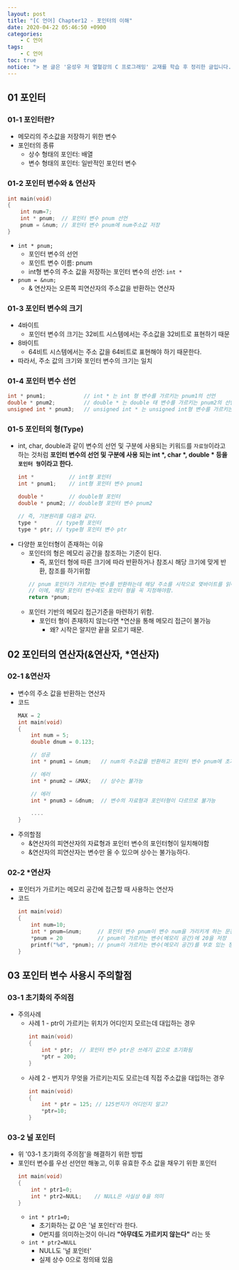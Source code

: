 ```yaml
---
layout: post
title: "[C 언어] Chapter12 - 포인터의 이해"
date: 2020-04-22 05:46:50 +0900
categories: 
    - C 언어
tags:
    - C 언어
toc: true
notice: "> 본 글은 '윤성우 저 열혈강의 C 프로그래밍' 교재를 학습 후 정리한 글입니다."
---
```


<!-- more -->



## 01 포인터

### 01-1 포인터란?
- 메모리의 주소값을 저장하기 위한 변수
- 포인터의 종류
    - 상수 형태의 포인터: 배열
    - 변수 형태의 포인터: 일반적인 포인터 변수

### 01-2 포인터 변수와 & 연산자
```c
int main(void)
{
    int num=7;
    int * pnum;  // 포인터 변수 pnum 선언
    pnum = &num; // 포인터 변수 pnum에 num주소값 저장
}
```
- `int * pnum;`
    - 포인터 변수의 선언
    - 포인트 변수 이름: pnum
    - int형 변수의 주소 값을 저장하는 포인터 변수의 선언: `int *`  
- `pnum = &num;`
    - & 연산자는 오른쪽 피연산자의 주소값을 반환하는 연산자

### 01-3 포인터 변수의 크기
- 4바이트
    - 포인터 변수의 크기는 32비트 시스템에서는 주소값을 32비트로 표현하기 때문
- 8바이트
    - 64비트 시스템에서는 주소 값을 64비트로 표현해야 하기 때문한다.
- 따라서, 주소 값의 크기와 포인터 변수의 크기는 일치

### 01-4 포인터 변수 선언
```c
int * pnum1;            // int * 는 int 형 변수를 가르키는 pnum1의 선언
double * pnum2;         // double * 는 double 태 변수를 가르키는 pnum2의 선언
unsigned int * pnum3;   // unsigned int * 는 unsigned int형 변수를 가르키는 pnum3의 선언
```

### 01-5 포인터의 형(Type)
- int, char, double과 같이 변수의 선언 및 구분에 사용되는 키워드를 `자료형`이라고 하는 것처럼 **포인터 변수의 선언 및 구분에 사용 되는 int \*, char \*, double \* 등을 `포인터 형`이라고 한다.**
    ```c
    int *           // int형 포인터
    int * pnum1;    // int형 포인터 변수 pnum1

    double *        // double형 포인터
    double * pnum2; // double형 포인터 변수 pnum2

    // 즉, 기본원리를 다음과 같다.
    type *      // type형 포인터
    type * ptr; // type형 포인터 변수 ptr
    ```
- 다양한 포인터형이 존재하는 이유
    - 포인터의 형은 메모리 공간을 참조하는 기준이 된다.
        - 즉, 포인터 형에 따른 크기에 따라 반환하거나 참조시 해당 크기에 맞게 반환, 참조를 하기위함
        ```c
        // pnum 포인터가 가르키는 변수를 반환하는데 해당 주소를 시작으로 몇바이트를 읽어 들여야 하는지 모름
        // 이에, 해당 포인터 변수에도 포인터 형을 꼭 지정해야함.
        return *pnum; 
        ```
    - 포인터 기반의 메모리 접근기준을 마련하기 위함.
        - 포인터 형이 존재하지 않는다면 *연산을 통해 메모리 접근이 불가능
            - 왜? 시작은 알지만 끝을 모르기 때문.

## 02 포인터의 연산자(&연산자, *연산자)

### 02-1 &연산자
- 변수의 주소 값을 반환하는 연산자
- 코드
    ```c
    MAX = 2
    int main(void)
    {
        int num = 5;
        double dnum = 0.123;

        // 성공
        int * pnum1 = &num;   // num의 주소값을 반환하고 포인터 변수 pnum에 초기화

        // 에러
        int * pnum2 = &MAX;   // 상수는 불가능

        // 에러
        int * pnum3 = &dnum;  // 변수의 자료형과 포인터형이 다르므로 불가능

        ....
    }
    ```
- 주의할점
    - &연산자의 피연산자의 자료형과 포인터 변수의 포인터형이 일치해야함
    - &연산자의 피연산자는 변수만 올 수 있으며 상수는 불가능하다.

### 02-2 *연산자
- 포인터가 가르키는 메모리 공간에 접근할 때 사용하는 연산자
- 코드
    ```c
    int main(void)
    {
        int num=10;
        int * pnum=&num;     // 포인터 변수 pnum이 변수 num을 가리키게 하는 문장
        *pnum = 20           // pnum이 가르키는 변수(메모리 공간)에 20을 저장
        printf("%d", *pnum); // pnum이 가르키는 변수(메모리 공간)를 부호 있는 정수 출력
    }
    ```

## 03 포인터 변수 사용시 주의할점

### 03-1 초기화의 주의점
- 주의사례
    - 사례 1 - ptr이 가르키는 위치가 어디인지 모르는데 대입하는 경우
        ```c
        int main(void)
        {
            int * ptr;  // 포인터 변수 ptr은 쓰레기 값으로 초기화됨
            *ptr = 200;
        }
        ```
    - 사례 2 - 번지가 무엇을 가르키는지도 모르는데 직접 주소값을 대입하는 경우
        ```c
        int main(void)
        {
            int * ptr = 125; // 125번지가 어디인지 알고?
            *ptr=10;
        }
        ```
### 03-2 널 포인터
- 위 '03-1 초기화의 주의점'을 해결하기 위한 방법
- 포인터 변수를 우선 선언만 해놓고, 이후 유효한 주소 값을 채우기 위한 포인터
    ```c
    int main(void)
    {
        int * ptr1=0;      
        int * ptr2=NULL;    // NULL은 사실상 0을 의미
    }
    ```
    - `int * ptr1=0;`
        - 초기화하는 값 0은 '널 포인터'라 한다. 
        - 0번지를 의미하는것이 아니라 **"아무데도 가르키지 않는다"** 라는 뜻
    - `int * ptr2=NULL`
        - NULL도 '널 포인터'
        - 실제 상수 0으로 정의돼 있음